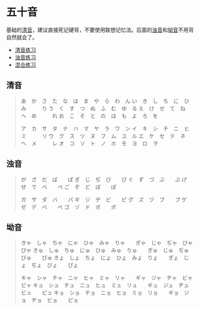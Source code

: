 # 五十音

基础的[清音](#清音)，建议直接死记硬背，不要使用联想记忆法。后面的[浊音](#浊音)和[坳音](#坳音)不用背自然就会了。

- [清音练习](https://youtu.be/JHai9am2BQg?si=Feyh9bmJ3nwmSmkE)
- [浊音练习](https://youtu.be/mavgrqTggq0?si=mWJk5y9hA0IApKEd)
- [混合练习](https://youtu.be/xmlQT5S2g4I?si=l24JswgD-pdvKTsW)

## 清音

> あ　か　さ　た　な　は　ま　や　ら　わ　ん
> い　き　し　ち　に　ひ　み　　　り
> う　く　す　つ　ぬ　ふ　む　ゆ　る
> え　け　せ　て　ね　へ　め　　　れ
> お　こ　そ　と　の　ほ　も　よ　ろ　を
>
> ア　カ　サ　タ　ナ　ハ　マ　ヤ　ラ　ワ　ン
> イ　キ　シ　チ　ニ　ヒ　ミ　　　リ
> ウ　ク　ス　ツ　ヌ　フ　ム　ユ　ル
> エ　ケ　セ　テ　ネ　ヘ　メ　　　レ
> オ　コ　ソ　ト　ノ　ホ　モ　ヨ　ロ　ヲ

## 浊音

> が　ざ　だ　ば　　ぱ
> ぎ　じ　ぢ　び　　ぴ
> ぐ　ず　づ　ぶ　　ぷ
> げ　ぜ　で　べ　　ぺ
> ご　ぞ　ど　ぼ　　ぽ
>
> ガ　ザ　ダ　バ　　パ
> ギ　ジ　ヂ　ビ　　ピ
> グ　ズ　ヅ　ブ　　プ
> ゲ　ゼ　デ　ベ　　ペ
> ゴ　ゾ　ド　ボ　　ポ

## 坳音

> きゃ　しゃ　ちゃ　にゃ　ひゃ　みゃ　りゃ　　ぎゃ　じゃ　ぢゃ　びゃ　　ぴゃ
> きゅ　しゅ　ちゅ　にゅ　ひゅ　みゅ　りゅ　　ぎゅ　じゅ　ぢゅ　びゅ　　ぴゅ
> きょ　しょ　ちょ　にょ　ひょ　みょ　りょ　　ぎょ　じょ　ぢょ　びょ　　ぴょ
>
> キャ　シャ　チャ　ニャ　ヒャ　ミャ　リャ　　ギャ　ジャ　ヂャ　ビャ　　ピャ
> キュ　シュ　チュ　ニュ　ヒュ　ミュ　リュ　　ギュ　ジュ　ヂュ　ビュ　　ピュ
> キョ　ショ　チョ　ニョ　ヒョ　ミョ　リョ　　ギョ　ジョ　ヂョ　ビョ　　ピョ
